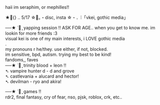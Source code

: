 haii im seraphim, or mephilles!!

★📎{} .. 5/17
☆💬。・disc, insta
☆・．❕「vkei, gothic media」

──★ ˙🍓 ̟ yapping session !!
ASK FOR AGE.. when you get to know me. im lookin for more friends :3 <br/>
visual kei is one of my main interests, i LOVE gothic media<br/>
. <br/>
my pronouns r he/they. use either, if not, blocked.<br/>
im sensitive, bpd, autism. trying my best to be kind!<br/>
          fandoms,, faves<br/>
──★ ˙🍓 ̟ trinity blood + leon !!<br/>
➴ vampire hunter d - d and grove<br/>
➴ castlevania + alucard and hector!<br/>
➴ devilman - ryo and akira!<br/>

──★ ˙🍓 ̟ games !!<br/>
rdr2, final fantasy, cry of fear, nso, pjsk, roblox, crk, etc..<br/>
